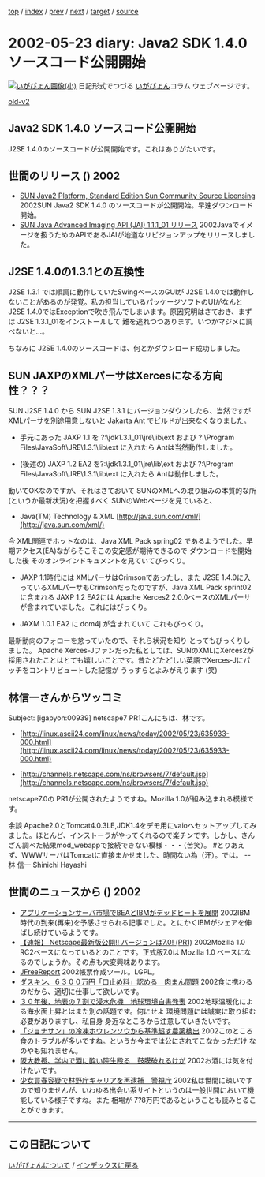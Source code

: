 [top](https://igapyon.github.io/diary/) 
 / [index](https://igapyon.github.io/diary/2002/index.html) 
 / [prev](https://igapyon.github.io/diary/2002/ig020524.html) 
 / [next](https://igapyon.github.io/diary/2002/ig020522.html) 
 / [target](https://igapyon.github.io/diary/2002/ig020523.html) 
 / [source](https://github.com/igapyon/diary/blob/gh-pages/2002/ig020523.html.src.md) 

2002-05-23 diary: Java2 SDK 1.4.0 ソースコード公開開始
=====================================================================================================
[![いがぴょん画像(小)](https://igapyon.github.io/diary/images/iga200306s.jpg "いがぴょん")](https://igapyon.github.io/diary/memo/memoigapyon.html) 日記形式でつづる [いがぴょん](https://igapyon.github.io/diary/memo/memoigapyon.html)コラム ウェブページです。

[old-v2](ig020523-orig.html)

## Java2 SDK 1.4.0 ソースコード公開開始

J2SE 1.4.0のソースコードが公開開始です。これはありがたいです。


## 世間のリリース () 2002

* [SUN Java2 Platform, Standard Edition Sun Community Source Licensing](http://wwws.sun.com/software/java2/download.html)  2002SUN Java2 SDK 1.4.0 のソースコードが公開開始。早速ダウンロード開始。
* [SUN Java Advanced Imaging API (JAI) 1.1.1_01 リリース](http://java.sun.com/products/java-media/jai/)  2002Javaでイメージを扱うためのAPIであるJAIが地道なリビジョンアップをリリースしました。

## J2SE 1.4.0の1.3.1との互換性

J2SE 1.3.1 では順調に動作していたSwingベースのGUIが J2SE 1.4.0では動作しないことがあるのが発覚。私の担当しているパッケージソフトのUIがなんと J2SE 1.4.0ではExceptionで吹き飛んでしまいます。原因究明はさておき、まずは J2SE 1.3.1_01をインストールして 難を逃れつつあります。いつかマジメに調べないと…。

ちなみに J2SE 1.4.0のソースコードは、何とかダウンロード成功しました。

## SUN JAXPのXMLパーサはXercesになる方向性？？？

SUN J2SE 1.4.0 から SUN J2SE 1.3.1 にバージョンダウンしたら、当然ですがXMLパーサを別途用意しないと
Jakarta Ant でビルドが出来なくなりました。

* 手元にあった JAXP 1.1 を ?:\jdk1.3.1_01\jre\lib\ext および ?:\Program Files\JavaSoft\JRE\1.3.1\lib\ext に入れたら Antは当然動作しました。
  
* (後述の) JAXP 1.2 EA2 を?:\jdk1.3.1_01\jre\lib\ext および ?:\Program Files\JavaSoft\JRE\1.3.1\lib\ext に入れたら Antは動作しました。

動いてOKなのですが、それはさておいて SUNのXMLへの取り組みの本質的な所 (というか最新状況)を把握すべく SUNのWebページを見ていると、

* Java(TM) Technology & XML
  [http://java.sun.com/xml/](http://java.sun.com/xml/)

今 XML関連でホットなのは、Java XML Pack spring02 であるようでした。早期アクセス(EA)ながらそこそこの安定感が期待できるので ダウンロードを開始した後 そのオンラインドキュメントを見ていてびっくり。

* JAXP 1.1時代には XMLパーサはCrimsonであったし、また J2SE 1.4.0に入っているXMLパーサもCrimsonだったのですが、Java
  XML Pack sprint02に含まれる JAXP 1.2 EA2には Apache Xerces2 2.0.0ベースのXMLパーサが含まれていました。これにはびっくり。
  
* JAXM 1.0.1 EA2 に dom4j が含まれていて これもびっくり。

最新動向のフォローを怠っていたので、それら状況を知り とってもびっくりしました。
Apache Xerces-Jファンだった私としては、SUNのXMLにXerces2が採用されたことはとても嬉しいことです。昔たどたどしい英語でXerces-Jにパッチをコントリビュートした記憶が うっすらとよみがえります
(笑)

## 林信一さんからツッコミ

Subject:  [igapyon:00939] netscape7 PR1こんにちは、林です。

* [http://linux.ascii24.com/linux/news/today/2002/05/23/635933-000.html](http://linux.ascii24.com/linux/news/today/2002/05/23/635933-000.html)
  
* [http://channels.netscape.com/ns/browsers/7/default.jsp](http://channels.netscape.com/ns/browsers/7/default.jsp)

netscape7.0の PR1が公開されたようですね。Mozilla 1.0が組み込まれる模様です。

余談
Apache2.0とTomcat4.0.3LE,JDK1.4をデモ用にvaioへセットアップしてみました。ほとんど、インストーラがやってくれるので楽チンです。しかし、さんざん調べた結果mod_webappで接続できない模様・・・（苦笑）。
#とりあえず、WWWサーバはTomcatに直接まかせました、時間ない為（汗）。では。
--林 信一 Shinichi Hayashi

## 世間のニュースから () 2002

* [アプリケーションサーバ市場でBEAとIBMがデッドヒートを展開](http://www.zdnet.co.jp/news/0205/23/nebt_09.html)  2002IBM時代の到来(再来)を予感させられる記事でした。とにかくIBMがシェアを伸ばし続けているようです。
* [【速報】 Netscape最新版公開!! バージョンは7.0! (PR1)](http://linux.ascii24.com/linux/news/today/2002/05/23/635933-000.html)  2002Mozilla 1.0 RC2ベースになっているとのことです。正式版7.0は Mozilla 1.0 ベースになるのでしょうか。その点も大変興味あります。
* [JFreeReport](http://www.object-refinery.com/jfreereport/)  2002帳票作成ツール。LGPL。
* [ダスキン、６３００万円「口止め料」認める　肉まん問題](http://www.asahi.com/national/update/0522/036.html)  2002食に携わるのだから、適切に仕事して欲しいです。
* [３０年後、地表の７割で浸水危機　地球環境白書発表](http://www.asahi.com/international/update/0523/010.html)  2002地球温暖化による海水面上昇とはまた別の話題です。何にせよ 環境問題には誠実に取り組む必要がありますし、私自身 身近なところから注意していきたいです。
* [「ジョナサン」の冷凍ホウレンソウから基準超す農薬検出](http://www.asahi.com/national/update/0523/012.html)  2002このところ食のトラブルが多いですね。というか今までは公にされてこなかっただけ なのやも知れません。
* [阪大教授、学内で酒に酔い院生殴る　鼓膜破れるけが](http://www.asahi.com/national/update/0523/013.html)  2002お酒には気を付けたいです。
* [少女買春容疑で林野庁キャリアを再逮捕　警視庁](http://www.asahi.com/national/update/0523/011.html)  2002私は世間に疎いですので知りませんが、いわゆる出会い系サイトというのは一般世間において機能している様子ですね。また 相場が 7?8万円であるということも読みとることができます。

----------------------------------------------------------------------------------------------------

## この日記について
[いがぴょんについて](https://igapyon.github.io/diary/memo/memoigapyon.html) / [インデックスに戻る](https://igapyon.github.io/diary/idxall.html)
